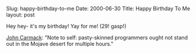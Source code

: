 Slug: happy-birthday-to-me
Date: 2000-06-30
Title: Happy Birthday To Me
layout: post

Hey hey- it&#39;s my birthday! Yay for me! (29! gasp!)

<a href="http://www.webdog.org/plans/1/">John Carmack</a>: &quot;Note to self: pasty-skinned programmers ought not stand out in the Mojave desert for multiple hours.&quot;
